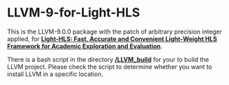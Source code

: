 # LLVM-9-for-Light-HLS
This is the LLVM-9.0.0 package with the patch of arbitrary precision integer applied, for **[Light-HLS:  Fast, Accurate and Convenient Light-Weight HLS Framework for Academic Exploration and Evaluation](https://github.com/zslwyuan/Light-HLS)**.

There is a bash script in the directory  **[/LLVM_build](https://github.com/zslwyuan/LLVM-9-for-Light-HLS/tree/master/LLVM_build)** for your to build the LLVM	project.
Please check the script to determine whether you want to install LLVM in a specific location.
